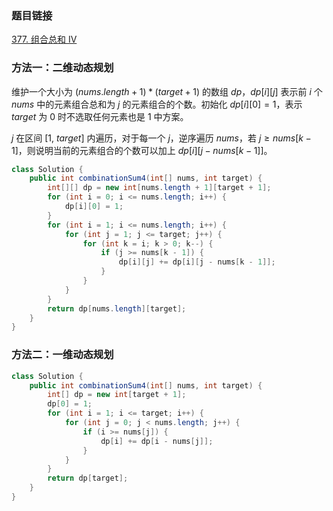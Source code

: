 ### 题目链接
[377. 组合总和 Ⅳ](https://leetcode.cn/problems/combination-sum-iv)

### 方法一：二维动态规划
维护一个大小为 $(nums.length + 1) * (target + 1)$ 的数组 $dp$，$dp[i][j]$ 表示前 $i$ 个 $nums$ 中的元素组合总和为 $j$ 的元素组合的个数。初始化 $dp[i][0] = 1$，表示 $target$ 为 $0$ 时不选取任何元素也是 $1$ 中方案。

$j$ 在区间 $[1, \ target]$ 内遍历，对于每一个 $j$，逆序遍历 $nums$，若 $j \geq nums[k - 1]$，则说明当前的元素组合的个数可以加上 $dp[i][j - nums[k - 1]]$。

```Java
class Solution {
    public int combinationSum4(int[] nums, int target) {
        int[][] dp = new int[nums.length + 1][target + 1];
        for (int i = 0; i <= nums.length; i++) {
            dp[i][0] = 1;
        }
        for (int i = 1; i <= nums.length; i++) {
            for (int j = 1; j <= target; j++) {
                for (int k = i; k > 0; k--) {
                    if (j >= nums[k - 1]) {
                        dp[i][j] += dp[i][j - nums[k - 1]];
                    }
                }
            }
        }
        return dp[nums.length][target];
    }
}
```

### 方法二：一维动态规划
```Java
class Solution {
    public int combinationSum4(int[] nums, int target) {
        int[] dp = new int[target + 1];
        dp[0] = 1;
        for (int i = 1; i <= target; i++) {
            for (int j = 0; j < nums.length; j++) {
                if (i >= nums[j]) {
                    dp[i] += dp[i - nums[j]];
                }
            }
        }
        return dp[target];
    }
}
```